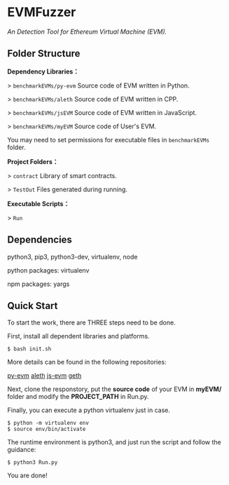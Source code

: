 EVMFuzzer
======

*An Detection Tool for Ethereum Virtual Machine (EVM).*

## Folder Structure

**Dependency Libraries：**

\> `benchmarkEVMs/py-evm`  Source code of EVM written in Python.

\> `benchmarkEVMs/aleth`  Source code of EVM written in CPP.

\> `benchmarkEVMs/jsEVM`  Source code of EVM written in JavaScript.

\> `benchmarkEVMs/myEVM`  Source code of User's EVM.

You may need to set permissions for executable files in `benchmarkEVMs` folder.

**Project Folders：**

\> `contract`  Library of smart contracts.

\> `TestOut`  Files generated during running.

**Executable Scripts：**

\> `Run` 


## Dependencies

python3, pip3, python3-dev, virtualenv, node

python packages:
virtualenv

npm packages:
yargs

## Quick Start

To start the work, there are THREE steps need to be done.

First, install all dependent libraries and platforms.
```
$ bash init.sh
```
More details can be found in the following repositories:

[py-evm](https://github.com/ethereum/py-evm)   [aleth](https://github.com/ethereum/aleth)   [js-evm](https://github.com/ethereumjs/ethereumjs-vm)   [geth](https://github.com/ethereum/go-ethereum)

Next, clone the responstory, put the **source code** of your EVM in **myEVM/** folder and modify the **PROJECT_PATH** in Run.py.

Finally, you can execute a python virtualenv just in case.

```
$ python -m virtualenv env
$ source env/bin/activate
```

The runtime environment is python3, and just run the script and follow the guidance:

```
$ python3 Run.py
```

You are done! 
